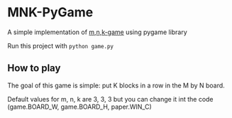 # MNK-PyGame

A simple implementation of [m,n,k-game](https://en.wikipedia.org/wiki/M,n,k-game) using pygame library

Run this project with `python game.py`

## How to play

The goal of this game is simple: put K blocks in a row in the M by N board.

Default values for m, n, k are 3, 3, 3  but you can change it int the code (game.BOARD_W, game.BOARD_H, paper.WIN_C)
